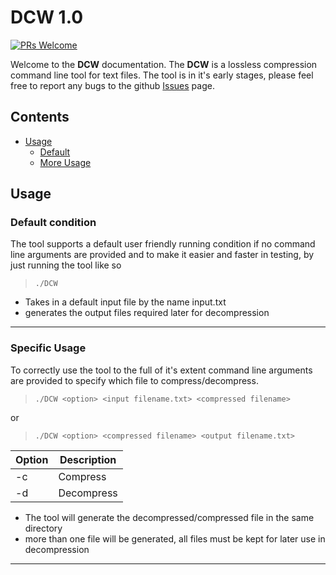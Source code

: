 # DCW 1.0

 [![PRs Welcome](https://img.shields.io/badge/PRs-welcome-brightgreen.svg?style=flat-square)](http://makeapullrequest.com) 

Welcome to the **DCW** documentation.
The **DCW** is a lossless compression command line tool for text files. 
The tool is in it's early stages, please feel free to report any bugs to the github [Issues](https://github.com/karimkohel/DCW/issues) page.

## Contents
- [Usage](https://github.com/karimkohel/DCW#usage)
	- [Default](https://github.com/karimkohel/DCW#default-condition)
	- [More Usage](https://github.com/karimkohel/DCW#specific-usage)


## Usage
### Default condition
The tool supports a default user friendly running condition if no command line arguments are provided and to make it easier and faster in testing, by just running the tool like so
> `./DCW`

- Takes in a default input file by the name input.txt
- generates the output files required later for decompression 

---
### Specific Usage
To correctly use the tool to the full of it's extent command line arguments are provided to specify which file to compress/decompress.
> `./DCW <option> <input filename.txt> <compressed filename>`

or

> `./DCW <option> <compressed filename> <output filename.txt>`

|Option | Description |  
| ----------- | ----------- |  
| -c | Compress |  
| -d | Decompress |

- The tool will generate the decompressed/compressed file in the same directory
- more than one file will be generated, all files must be kept for later use in decompression

---

